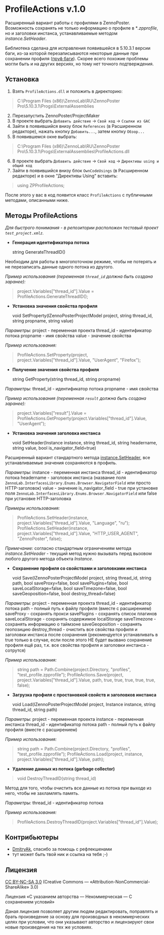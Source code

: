 ProfileActions v.1.0
====================

Расширенный вариант работы с профилями в ZennoPoster. Возможность сохранять не только информацию о профиле в **.zpprofile*, но и заголовки инстанса, устанавливаемые методом *instance.SetHeader*.

Библиотека сделана для исправления появившейся в 5.10.3.1 версии баги, из-за которой перезаписываются некоторые данные при сохранении профиля ([пруф баги](http://zennolab.com/discussion/threads/bagi-v-versii-5-10-3-1.34535/page-5#post-258110)). Скорее всего похожие проблемы могли быть и на других версиях, но тому нет точного подтверждения.

Установка
---------

1. Взять `ProfileActions.dll` и положить в директорию:

> C:\Program Files (x86)\ZennoLab\RU\ZennoPoster Pro\5.10.3.1\Progs\ExternalAssemblies

2. Перезапустить ZennoPoster/ProjectMaker
3. В проекте выбрать `Добавить действие` -> `Свой код` -> `Ссылки из GAC`
4. Зайти в появившийся внизу блок `References` (в Расширенном редакторе), нажать кнопку `Добавить...`, затем кнопку `Обзор...`
5. В появившемся окне выбрать:

> C:\Program Files (x86)\ZennoLab\RU\ZennoPoster Pro\5.10.3.1\Progs\ExternalAssemblies\ProfileActions.dll

6. В проекте выбрать `Добавить действие` -> `Свой код` -> `Директивы using и общий код`
7. Зайти в появившийся внизу блок `OwnCodeUsings` (в Расширенном редакторе) и в окне "Директивы Using" вставить:

> using ZPProfileActions;

 После этого у вас в код появится класс `ProfileActions` с публичными методами, описанными ниже.

Методы ProfileActions
---------------------

*Для быстрого понимания - в репозитории расположен тестовый проект `test_project.xmlz`.*

 - **Генерация идентификатора потока**

    string GenerateThreadID()

Необходим для работы в многопоточном режиме, чтобы не потерять и не перезаписать данные одного потока из другого.

*Пример использования (переменная `thread_id` должна быть создана *заранее*):*

> project.Variables["thread_id"].Value = ProfileActions.GenerateThreadID();

 - **Установка значения свойства профиля**

    void SetProperty(IZennoPosterProjectModel project, string thread_id, string propname, string value)

*Параметры:*
project - переменная проекта
thread_id - идентификатор потока
propname - имя свойства
value - значение свойства

*Пример использования:*

> ProfileActions.SetProperty(project, project.Variables["thread_id"].Value, "UserAgent", "Firefox");

 - **Получение значения свойства профиля**

    string GetProperty(string thread_id, string propname)

*Параметры:*
thread_id - идентификатор потока
propname - имя свойства

*Пример использования (переменная `result` должна быть создана *заранее*):*

> project.Variables["result"].Value = ProfileActions.GetProperty(project.Variables["thread_id"].Value, "UserAgent");

 - **Установка значения заголовка инстанса**

    void SetHeader(Instance instance, string thread_id, string headername, string value, bool is_navigator_field=true)

Расширенный вариант стандартного метода [instance.SetHeader](https://help.zennolab.com/en/v5/zennoposter/5.10.3/webframe.html#topic246.html), все устанавливаемые значения сохраняются в профиль.

*Параметры:*
instance - переменная инстанса
thread_id - идентификатор потока
headername - заголовок инстанса (название поля `ZennoLab.InterfacesLibrary.Enums.Browser.NavigatorField` или просто HTTP-заголовок)
value - значение
is_navigator_field - true при установке поля `ZennoLab.InterfacesLibrary.Enums.Browser.NavigatorField` или false при установке HTTP-заголовка

*Примеры использования:*

> ProfileActions.SetHeader(instance, project.Variables["thread_id"].Value, "Language", "ru");
> ProfileActions.SetHeader(instance, project.Variables["thread_id"].Value, "HTTP_USER_AGENT", "ZennoPoster", false);

*Примечание:* согласно стандартным ограничениям метода *instance.SetHeader* - текущий метод нужно вызывать перед вызовом любого другого метода объекта *Instance*.

 - **Сохранение профиля со свойствами и заголовками инстанса**

    void Save(IZennoPosterProjectModel project, string thread_id, string path, bool saveProxy=false, bool savePlugins=false, bool saveLocalStorage=false, bool saveTimezone=false, bool saveGeoposition=false, bool destroy_thread=false)

*Параметры:*
project - переменная проекта
thread_id - идентификатор потока
path - полный путь к файлу профиля (вместе с расширением)
saveProxy - сохранять прокси
savePlugins - сохранять список плагинов
saveLocalStorage - сохранять содержимое localStorage
saveTimezone - сохранять информацию о таймзоне
saveGeoposition - сохранять геопозицию
destroy_thread - очистить все свойства профиля и заголовки инстанса после сохранения (рекомендуется устанавливать в true только в случае, если после этого НЕ будет вызвано сохранение профиля ещё раз, т.к. все свойства профиля и заголовки инстанса - сотрутся)

*Пример использования:*

> string path = Path.Combine(project.Directory, "profiles", "test_profile.zpprofile");
> ProfileActions.Save(project, project.Variables["thread_id"].Value, path, true, true, true, true, true, false);

 - **Загрузка профиля с простановкой свойств и заголовков инстанса**

    void Load(IZennoPosterProjectModel project, Instance instance, string thread_id, string path)

*Параметры:*
project - переменная проекта
instance - переменная инстанса
thread_id - идентификатор потока
path - полный путь к файлу профиля (вместе с расширением)

*Пример использования:*

> string path = Path.Combine(project.Directory, "profiles", "test_profile.zpprofile");
> ProfileActions.Load(project, instance, project.Variables["thread_id"].Value, path);

 - **Удаление данных из потока (garbage collector)**

> void DestroyThreadID(string thread_id)

Метод для того, чтобы очистить все данные из потока при выходе из него, чтобы не захламлять память.

*Параметры:*
thread_id - идентификатор потока

*Пример использования:*

> ProfileActions.DestroyThreadID(project.Variables["thread_id"].Value);

Контрибьютеры
-------------

 - [DmitryAk](http://zennolab.com/discussion/members/dmitryak.17393/), спасибо за помощь с рефлекшенами
 - тут может быть твой ник и ссылка на тебя ;-)

Лицензия
--------

[CC BY-NC-SA 3.0](https://creativecommons.org/licenses/by-nc-sa/3.0/deed.ru) (Creative Commons — «Attribution-NonCommercial-ShareAlike» 3.0)

Лицензия «С указанием авторства — Некоммерческая — С сохранением условий»

Даная лицензия позволяет другим людям редактировать, поправлять и брать произведение за основу для производных в некоммерческих целях при условии, что они указывают авторство и лицензируют свои новые произведения на тех же условиях.